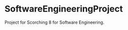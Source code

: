 SoftwareEngineeringProject
==========================

Project for Scorching 8 for Software Engineering.
